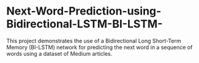 # Next-Word-Prediction-using-Bidirectional-LSTM-BI-LSTM-
This project demonstrates the use of a Bidirectional Long Short-Term Memory (BI-LSTM) network for predicting the next word in a sequence of words using a dataset of Medium articles.
